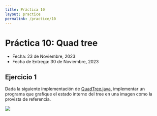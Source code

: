 ```yaml
---
title: Práctica 10
layout: practice
permalink: /practice/10
---
```


# Práctica 10: Quad tree

* Fecha: 23 de Noviembre, 2023
* Fecha de Entrega: 30 de Noviembre, 2023

## Ejercicio 1

Dada la siguiente implementación de [QuadTree.java](../resources/QuadTree.java), implementar un programa que grafique el estado interno del tree en una imagen como la provista de referencia.

![]({{site.baseurl}}/resources/quadTreeVisualization.png)
